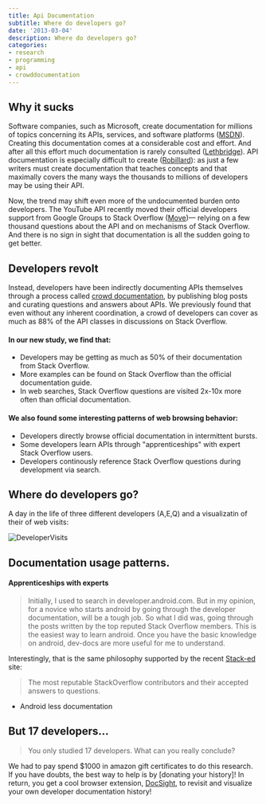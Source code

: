```yaml
---
title: Api Documentation 
subtitle: Where do developers go?
date: '2013-03-04'
description: Where do developers go?
categories:
- research
- programming
- api
- crowddocumentation
---
```

Why it sucks
------------

Software companies, such as Microsoft, create documentation for millions of topics concerning its APIs, services, and software platforms ([MSDN][]). 
Creating this documentation comes at a considerable cost and effort.  And after all this effort much documentation is rarely consulted ([Lethbridge][]).  API documentation is especially difficult to create ([Robillard][]): as just a few writers must create documentation that teaches concepts and that maximally covers the many ways the thousands to millions of developers may be using their API.

Now, the trend may shift even more of the undocumented burden onto developers.  The YouTube API recently moved their official developers support
from Google Groups to Stack Overflow ([Move][])&mdash; relying on a few thousand questions about the API and on mechanisms of Stack Overflow.
And there is no sign in sight that documentation is all the sudden going to get better.

Developers revolt
------------

Instead, developers have been indirectly documenting APIs themselves through a process called [crowd documentation](http://blog.ninlabs.com/2012/05/crowd-documentation/), by publishing blog posts and curating questions and answers about APIs. 
We previously found that even without any inherent coordination, a crowd of developers can cover as much as 88% of the API classes in discussions on Stack Overflow.

#### In our new study, we find that:

* Developers may be getting as much as 50% of their documentation from Stack Overflow.
* More examples can be found on Stack Overflow than the official documentation guide.
* In web searches, Stack Overflow questions are visited 2x-10x more often than official documentation.

#### We also found some interesting patterns of web browsing behavior:

* Developers directly browse official documentation in intermittent bursts.
* Some developers learn APIs through "apprenticeships" with expert Stack Overflow users.
* Developers continously reference Stack Overflow questions during development via search.

[Lethbridge]:http://dx.doi.org/10.1109/MS.2003.1241364
[Robillard]:http://dx.doi.org/10.1109/MS.2009.193
[MSDN]:http://thirdblogfromthesun.com/2010/09/how-big-is-the-msdn-library/
[Move]:http://apiblog.youtube.com/2012/09/the-youtube-api-on-stack-overflow.html 


Where do developers go?
-------------

A day in the life of three different developers (A,E,Q) and a visualizatin of their of web visits:

![DeveloperVisits]({{urls.media}}/DeveloperVisits.png)

Documentation usage patterns.
-------------

#### Apprenticeships with experts

> Initially, I used to search in developer.android.com. But in my opinion, for a novice who starts android by going through the developer documentation, will be a tough job. So what I did was, going through the posts written by the top reputed Stack Overflow members. This is the easiest way to learn android. Once you have the basic knowledge on android, dev-docs are more useful for me to understand.

Interestingly, that is the same philosophy supported by the recent [Stack-ed](http://www.stack-ed.com) site:

> The most reputable StackOverflow contributors and their accepted answers to questions.


* Android less documentation

But 17 developers...
-------------
> You only studied 17 developers.  What can you really conclude?  

We had to pay spend $1000 in amazon gift certificates to do this research. If you have doubts, the best way to help is by [donating your history]!  In return, you get a cool browser extension, [DocSight](http://chrome.google.com/webstore/detail/docsight/ceacnbgdhcnofnomlkmackaennjfmnpc), to revisit and visualize your own developer documentation history! 
